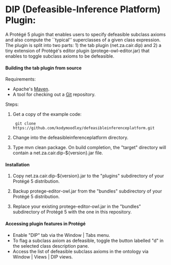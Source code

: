 # DIP (Defeasible-Inference Platform) Plugin:

A Protégé 5 plugin that enables users to specify defeasible subclass axioms and also compute the ``typical'' superclasses of a given class expression. The plugin is split into two parts: 1) the tab plugin (net.za.cair.dip) and 2) a tiny extension of Protégé's editor plugin (protege-owl-editor.jar) that enables to toggle subclass axioms to be defeasible.

#### Building the tab plugin from source

Requirements:

+ Apache's [Maven](http://maven.apache.org/index.html).
+ A tool for checking out a [Git](http://git-scm.com/) repository.

Steps:

1. Get a copy of the example code:

        git clone https://github.com/kodymoodley/defeasibleinferenceplatform.git
    
2. Change into the defeasibleinferenceplatform directory.

3. Type mvn clean package.  On build completion, the "target" directory will contain a net.za.cair.dip-${version}.jar file.

#### Installation

1. Copy net.za.cair.dip-${version}.jar to the "plugins" subdirectory of your Protégé 5 distribution.

2. Backup protege-editor-owl.jar from the "bundles" subdirectory of your Protégé 5 distribution.

3. Replace your existing protege-editor-owl.jar in the "bundles" subdirectory of Protégé 5 with the one in this repository.
 
#### Accessing plugin features in Protégé

+ Enable "DIP" tab via the Window | Tabs menu.
+ To flag a subclass axiom as defeasible, toggle the button labelled "d" in the selected class description pane.
+ Access the list of defeasible subclass axioms in the ontology via Window | Views | DIP views.
